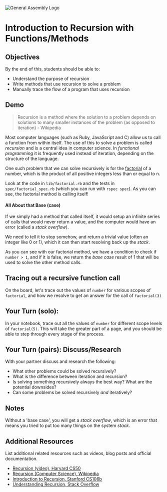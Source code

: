![General Assembly Logo](http://i.imgur.com/ke8USTq.png)

# Introduction to Recursion with Functions/Methods

## Objectives

By the end of this, students should be able to:

- Understand the purpose of recursion
- Write methods that use recursion to solve a problem
- Manually trace the flow of a program that uses recursion

## Demo

> Recursion is a method where the solution to a problem depends on solutions to many smaller instances of the problem (as opposed to iteration) - Wikipedia

Most computer languages (such as Ruby, JavaScript and C) allow us to call a function from within itself. The use of this to solve a problem is called *recursion* and is a central idea in computer science. In *functional programming* it is frequently used instead of iteration, depending on the structure of the language.

One such problem that we can solve recursively is for the [factorial](http://en.wikipedia.org/wiki/Factorial) of a number, which is the product of all positive integers less than or equal to n.

Look at the code in `lib/factorial.rb` and the tests in `spec/factorial_spec.rb` (which you can run with `rspec spec`). As you can see, the factorial method is calling itself!

#### All About that Base (case)

If we simply had a method that called itself, it would setup an infinite series of calls that would never return a value, and the computer would have an error (called a *stack overflow*).

We need to tell it to stop somehow, and return a trivial value (often an integer like 0 or 1), which it can then start resolving back up the *stack*.

As you can see with our factorial method, we have a condition to check if `number > 1`, and if it is false, we return the *base case* result of 1 that will be used to solve the other method calls.

## Tracing out a recursive function call

On the board, let's trace out the values of `number` for various scopes of `factorial`, and how we resolve to get an answer for the call of `factorial(3)`

## Your Turn (solo):

In your notebook, trace out all the values of `number` for different scope levels of `factorial(5)`. This will take the greater part of a page, and you should be able to step through every stage of the process.

## Your Turn (pairs): Discuss/Research

With your partner discuss and research the following:

- What other problems could be solved recursively?
- What is the difference between iteration and recursion?
- Is solving something recursively always the best way? What are the potential downsides?
- Can some problems be solved recursively *and* iteratively?

## Notes

Without a 'base case', you will get a *stack overflow*, which is an error that means you tried to put too many things on the system *stack*.

## Additional Resources

List additional related resources such as videos, blog posts and official documentation.

- [Recursion (video), Harvard CS50](https://www.youtube.com/watch?v=t4MSwiqfLaY)
- [Recursion (Computer Science), Wikipedia](http://en.wikipedia.org/wiki/Recursion_(computer_science))
- [Introduction to Recursion, Stanford CS106b](http://cs.stanford.edu/people/eroberts/courses/cs106b/chapters/05-intro-to-recursion.pdf)
- [Understanding Recursion, Stack Overflow](http://stackoverflow.com/questions/717725/understanding-recursion)
